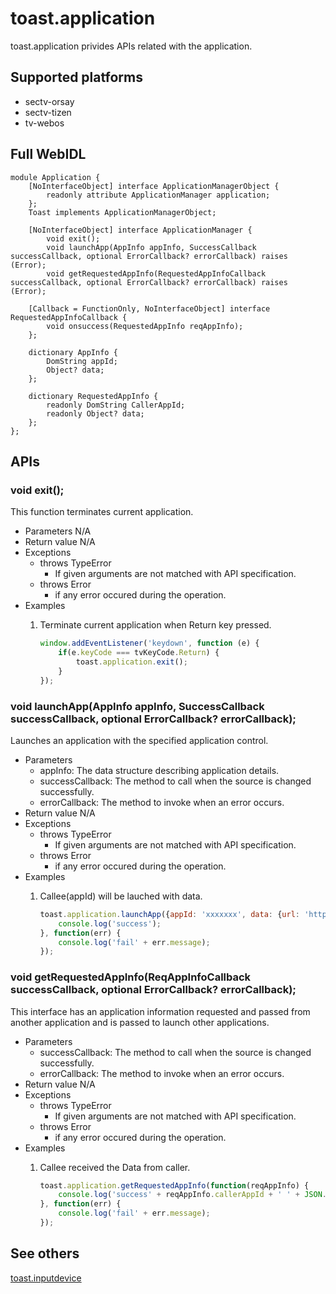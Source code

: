 # toast.application
toast.application privides APIs related with the application.

## Supported platforms
* sectv-orsay
* sectv-tizen
* tv-webos

## Full WebIDL
```WebIDL
module Application {
    [NoInterfaceObject] interface ApplicationManagerObject {
        readonly attribute ApplicationManager application;
    };
    Toast implements ApplicationManagerObject;

    [NoInterfaceObject] interface ApplicationManager {
        void exit();
        void launchApp(AppInfo appInfo, SuccessCallback successCallback, optional ErrorCallback? errorCallback) raises (Error);
        void getRequestedAppInfo(RequestedAppInfoCallback successCallback, optional ErrorCallback? errorCallback) raises (Error);
    
    [Callback = FunctionOnly, NoInterfaceObject] interface RequestedAppInfoCallback {
        void onsuccess(RequestedAppInfo reqAppInfo);
    };

    dictionary AppInfo {
        DomString appId;
        Object? data;
    };

    dictionary RequestedAppInfo {
        readonly DomString CallerAppId;
        readonly Object? data;
    };       
};
```

## APIs

### void exit();
This function terminates current application.
* Parameters
	N/A
* Return value
	N/A
* Exceptions
	* throws TypeError
		* If given arguments are not matched with API specification.
	* throws Error
		* if any error occured during the operation.
* Examples
	1. Terminate current application when Return key pressed.

		```js
		window.addEventListener('keydown', function (e) {
			if(e.keyCode === tvKeyCode.Return) {
				toast.application.exit();
			}
		});
		```

### void launchApp(AppInfo appInfo, SuccessCallback successCallback, optional ErrorCallback? errorCallback);
Launches an application with the specified application control.
* Parameters
	* appInfo: The data structure describing application details.
	* successCallback: The method to call when the source is changed successfully.
	* errorCallback: The method to invoke when an error occurs.
* Return value
	N/A
* Exceptions
	* throws TypeError
		* If given arguments are not matched with API specification.
	* throws Error
		* if any error occured during the operation.
* Examples
	1. Callee(appId) will be lauched with data.

		```js
        toast.application.launchApp({appId: 'xxxxxxx', data: {url: 'http://...', info: 'This is video url.'}}, function() {
        	console.log('success');
        }, function(err) {
        	console.log('fail' + err.message);
        });

		```

### void getRequestedAppInfo(ReqAppInfoCallback successCallback, optional ErrorCallback? errorCallback);
This interface has an application information requested and passed from another application and is passed to launch other applications. 
* Parameters
	* successCallback: The method to call when the source is changed successfully.
	* errorCallback: The method to invoke when an error occurs.
* Return value
	N/A
* Exceptions
	* throws TypeError
		* If given arguments are not matched with API specification.
	* throws Error
		* if any error occured during the operation.
* Examples
	1. Callee received the Data from caller.

		```js
        toast.application.getRequestedAppInfo(function(reqAppInfo) {
        	console.log('success' + reqAppInfo.callerAppId + ' ' + JSON.stringify(reqAppInfo.data));
        }, function(err) {
        	console.log('fail' + err.message);
        });
		```


## See others
[toast.inputdevice](toast.inputdevice.md)

